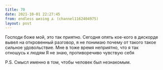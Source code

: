 ```yaml
---
title: 70
date: 2021-10-01 22:27:45
from: endless шизing ⍼ (channel1162404975)
layout: post
---
```


Господи боже мой, это так приятно. Сегодня опять кое-кого в дискорде вывел на откровенный разговор, я не понимаю почему от такого такое сильное удовольствие.
Мне в тоже время неприятно, что я так отношусь к людям
Я не знаю, противоречиво чувствую себя

P.S.
Смысл именно в том, чтобы человек был незнакомым.
